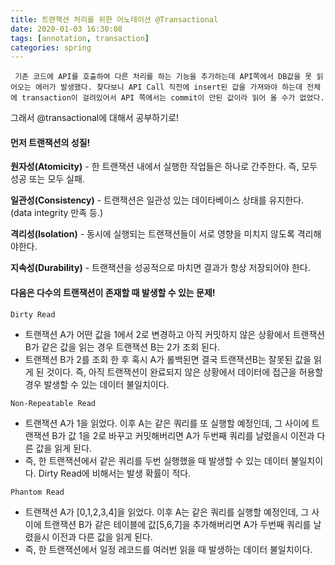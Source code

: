 ```yaml
---
title: 트랜잭션 처리를 위한 어노테이션 @Transactional
date: 2020-01-03 16:30:08
tags: [annotation, transaction]
categories: spring
---
```

` 기존 코드에 API를 호출하여 다른 처리를 하는 기능을 추가하는데 API쪽에서 DB값을 못 읽어오는 에러가 발생했다. 찾다보니 API Call 직전에 insert된 값을 가져와야 하는데 전체에 transaction이 걸려있어서 API 쪽에서는 commit이 안된 값이라 읽어 올 수가 없었다.`

그래서 @transactional에 대해서 공부하기로!

#### 먼저 트랜잭션의 성질!

**원자성(Atomicity)** - 한 트랜잭션 내에서 실행한 작업들은 하나로 간주한다. 즉, 모두 성공 또는 모두 실패. 

**일관성(Consistency)** - 트랜잭션은 일관성 있는 데이타베이스 상태를 유지한다. (data integrity 만족 등.)

**격리성(Isolation)** - 동시에 실행되는 트랜잭션들이 서로 영향을 미치지 않도록 격리해야한다.

**지속성(Durability)** - 트랜잭션을 성공적으로 마치면 결과가 항상 저장되어야 한다.


#### 다음은 다수의 트랜잭션이 존재할 때 발생할 수 있는 문제!

`Dirty Read`
 - 트랜잭션 A가 어떤 값을 1에서 2로 변경하고 아직 커밋하지 않은 상황에서 트랜잭션B가 같은 값을 읽는 경우 트랜잭션 B는 2가 조회 된다.
 - 트랜잭션 B가 2를 조회 한 후 혹시 A가 롤백된면 결국 트랜잭션B는 잘못된 값을 읽게 된 것이다. 즉, 아직 트랜잭션이 완료되지 않은 상황에서 데이터에 접근을 허용할 경우 발생할 수 있는 데이터 불일치이다.

`Non-Repeatable Read`
 - 트랜잭션 A가 1을 읽었다. 이후 A는 같은 쿼리를 또 실행할 예정인데, 그 사이에 트랜잭션 B가 값 1을 2로 바꾸고 커밋해버리면 A가 두번째 쿼리를 날렸을시 이전과 다른 값을 읽게 된다.
 - 즉, 한 트랜잭션에서 같은 쿼리를 두번 실행했을 때 발생할 수 있는 데이터 불일치이다. Dirty Read에 비해서는 발생 확률이 적다.

`Phantom Read`
 - 트랜잭션 A가 [0,1,2,3,4]을 읽었다. 이후 A는 같은 쿼리를 실행할 예정인데, 그 사이에 트랜잭션 B가 같은 테이블에 값[5,6,7]을 추가해버리면 A가 두번째 쿼리를 날렸을시 이전과 다른 값을 읽게 된다.
 - 즉, 한 트랜잭션에서 일정 레코드를 여러번 읽을 때 발생하는 데이터 불일치이다.
 
 
 
